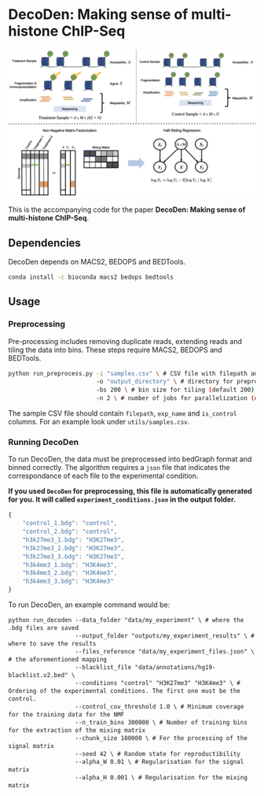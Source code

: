 # DecoDen:  Making sense of multi-histone ChIP-Seq

![DecoDen Schematic](utils/decoden_schematic.png "DecoDen")

This is the accompanying code for the paper **DecoDen:  Making sense of multi-histone ChIP-Seq**.


## Dependencies
DecoDen depends on MACS2, BEDOPS and BEDTools.

```sh
conda install -c bioconda macs2 bedops bedtools
```

## Usage

### Preprocessing
Pre-processing includes removing duplicate reads, extending reads and tiling the data into bins. These steps require MACS2, BEDOPS and BEDTools.

```bash
python run_preprocess.py -i "samples.csv" \ # CSV file with filepath and conditions
                         -o "output_directory" \ # directory for preprocessed files
                         -bs 200 \ # bin size for tiling (default 200)
                         -n 2 \ # number of jobs for parallelization (default 2)
```
The sample CSV file should contain `filepath`, `exp_name` and `is_control` columns. For an example look under `utils/samples.csv`. 

### Running DecoDen

To run DecoDen, the data must be preprocessed into bedGraph format and binned correctly. The algorithm requires a `json` file that indicates the correspondance of each file to the experimental condition.

**If you used `DecoDen` for preprocessing, this file is automatically generated for you. It will called `experiment_conditions.json` in the output folder.**

```javascript
{
    "control_1.bdg": "control",
    "control_2.bdg": "control",
    "h3k27me3_1.bdg": "H3K27me3",
    "h3k27me3_2.bdg": "H3K27me3",
    "h3k27me3_3.bdg": "H3K27me3",
    "h3k4me3_1.bdg": "H3K4me3",
    "h3k4me3_2.bdg": "H3K4me3",
    "h3k4me3_3.bdg": "H3K4me3"
}
```

To run DecoDen, an example command would be:
```
python run_decoden --data_folder "data/my_experiment" \ # where the .bdg files are saved
                   --output_folder "outputs/my_experiment_results" \ # where to save the results
                   --files_reference "data/my_experiment_files.json" \ # the aforementioned mapping
                   --blacklist_file "data/annotations/hg19-blacklist.v2.bed" \
                   --conditions "control" "H3K27me3" "H3K4me3" \ # Ordering of the experimental conditions. The first one must be the control.
                   --control_cov_threshold 1.0 \ # Minimum coverage for the training data for the NMF
                   --n_train_bins 300000 \ # Number of training bins for the extraction of the mixing matrix
                   --chunk_size 100000 \ # For the processing of the signal matrix
                   --seed 42 \ # Random state for reproductibility
                   --alpha_W 0.01 \ # Regularisation for the signal matrix
                   --alpha_H 0.001 \ # Regularisation for the mixing matrix

```